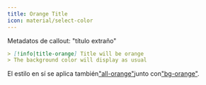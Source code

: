 ```yaml
---
title: Orange Title
icon: material/select-color
---
```


Metadatos de callout: "título extraño"

```md
> [!info|title-orange] Title will be orange
> The background color will display as usual
```

El estilo en sí se aplica también["all-orange"](。/combined-styling/page-8.md)junto con["bg-orange"](。/bg-styling/page-8.md).
